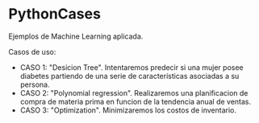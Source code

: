 # PythonCases
Ejemplos de Machine Learning aplicada.

Casos de uso:
  - CASO 1: "Desicion Tree". Intentaremos predecir si una mujer posee diabetes partiendo de una serie de características asociadas a su persona.
  - CASO 2: "Polynomial regression". Realizaremos una planificacion de compra de materia prima en funcion de la tendencia anual de ventas.
  - CASO 3: "Optimization". Minimizaremos los costos de inventario.

